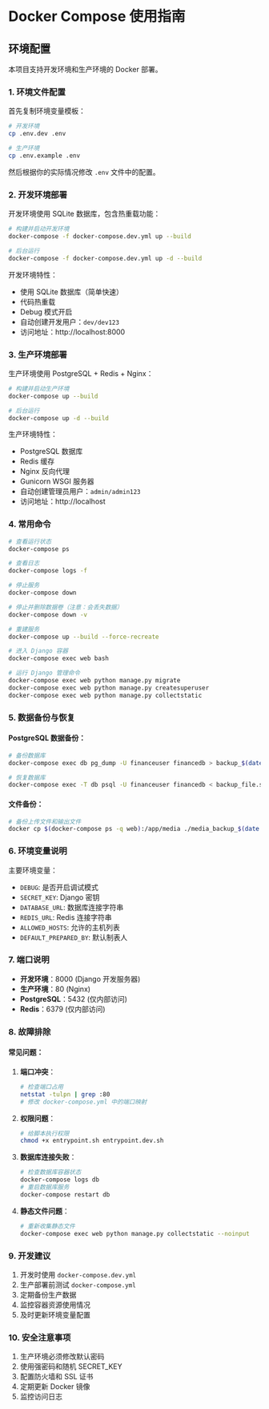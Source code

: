 # Docker Compose 使用指南

## 环境配置

本项目支持开发环境和生产环境的 Docker 部署。

### 1. 环境文件配置

首先复制环境变量模板：

```bash
# 开发环境
cp .env.dev .env

# 生产环境
cp .env.example .env
```

然后根据你的实际情况修改 `.env` 文件中的配置。

### 2. 开发环境部署

开发环境使用 SQLite 数据库，包含热重载功能：

```bash
# 构建并启动开发环境
docker-compose -f docker-compose.dev.yml up --build

# 后台运行
docker-compose -f docker-compose.dev.yml up -d --build
```

开发环境特性：

- 使用 SQLite 数据库（简单快速）
- 代码热重载
- Debug 模式开启
- 自动创建开发用户：`dev/dev123`
- 访问地址：http://localhost:8000

### 3. 生产环境部署

生产环境使用 PostgreSQL + Redis + Nginx：

```bash
# 构建并启动生产环境
docker-compose up --build

# 后台运行
docker-compose up -d --build
```

生产环境特性：

- PostgreSQL 数据库
- Redis 缓存
- Nginx 反向代理
- Gunicorn WSGI 服务器
- 自动创建管理员用户：`admin/admin123`
- 访问地址：http://localhost

### 4. 常用命令

```bash
# 查看运行状态
docker-compose ps

# 查看日志
docker-compose logs -f

# 停止服务
docker-compose down

# 停止并删除数据卷（注意：会丢失数据）
docker-compose down -v

# 重建服务
docker-compose up --build --force-recreate

# 进入 Django 容器
docker-compose exec web bash

# 运行 Django 管理命令
docker-compose exec web python manage.py migrate
docker-compose exec web python manage.py createsuperuser
docker-compose exec web python manage.py collectstatic
```

### 5. 数据备份与恢复

#### PostgreSQL 数据备份：

```bash
# 备份数据库
docker-compose exec db pg_dump -U financeuser financedb > backup_$(date +%Y%m%d_%H%M%S).sql

# 恢复数据库
docker-compose exec -T db psql -U financeuser financedb < backup_file.sql
```

#### 文件备份：

```bash
# 备份上传文件和输出文件
docker cp $(docker-compose ps -q web):/app/media ./media_backup_$(date +%Y%m%d_%H%M%S)
```

### 6. 环境变量说明

主要环境变量：

- `DEBUG`: 是否开启调试模式
- `SECRET_KEY`: Django 密钥
- `DATABASE_URL`: 数据库连接字符串
- `REDIS_URL`: Redis 连接字符串
- `ALLOWED_HOSTS`: 允许的主机列表
- `DEFAULT_PREPARED_BY`: 默认制表人

### 7. 端口说明

- **开发环境**：8000 (Django 开发服务器)
- **生产环境**：80 (Nginx)
- **PostgreSQL**：5432 (仅内部访问)
- **Redis**：6379 (仅内部访问)

### 8. 故障排除

#### 常见问题：

1. **端口冲突**：

   ```bash
   # 检查端口占用
   netstat -tulpn | grep :80
   # 修改 docker-compose.yml 中的端口映射
   ```

2. **权限问题**：

   ```bash
   # 给脚本执行权限
   chmod +x entrypoint.sh entrypoint.dev.sh
   ```

3. **数据库连接失败**：

   ```bash
   # 检查数据库容器状态
   docker-compose logs db
   # 重启数据库服务
   docker-compose restart db
   ```

4. **静态文件问题**：
   ```bash
   # 重新收集静态文件
   docker-compose exec web python manage.py collectstatic --noinput
   ```

### 9. 开发建议

1. 开发时使用 `docker-compose.dev.yml`
2. 生产部署前测试 `docker-compose.yml`
3. 定期备份生产数据
4. 监控容器资源使用情况
5. 及时更新环境变量配置

### 10. 安全注意事项

1. 生产环境必须修改默认密码
2. 使用强密码和随机 SECRET_KEY
3. 配置防火墙和 SSL 证书
4. 定期更新 Docker 镜像
5. 监控访问日志
